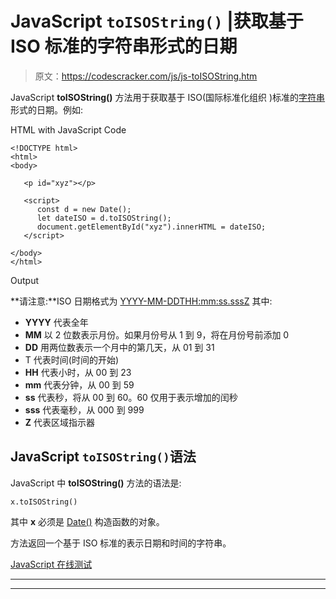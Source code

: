 # JavaScript `toISOString()` |获取基于 ISO 标准的字符串形式的日期

> 原文：<https://codescracker.com/js/js-toISOString.htm>

JavaScript **toISOString()** 方法用于获取基于 ISO(国际标准化组织 )标准的[字符串](/js/js-strings.htm)形式的日期。例如:

HTML with JavaScript Code

```
<!DOCTYPE html>
<html>
<body>

   <p id="xyz"></p>

   <script>
      const d = new Date();
      let dateISO = d.toISOString();
      document.getElementById("xyz").innerHTML = dateISO;
   </script>

</body>
</html>
```

Output

**请注意:**ISO 日期格式为 <u>YYYY-MM-DDTHH:mm:ss.sssZ</u> 其中:

*   **YYYY** 代表全年
*   **MM** 以 2 位数表示月份。如果月份号从 1 到 9，将在月份号前添加 0
*   **DD** 用两位数表示一个月中的第几天，从 01 到 31
*   T 代表时间(时间的开始)
*   **HH** 代表小时，从 00 到 23
*   **mm** 代表分钟，从 00 到 59
*   **ss** 代表秒，将从 00 到 60。60 仅用于表示增加的闰秒
*   **sss** 代表毫秒，从 000 到 999
*   **Z** 代表区域指示器

## JavaScript `toISOString()`语法

JavaScript 中 **toISOString()** 方法的语法是:

```
x.toISOString()
```

其中 **x** 必须是 [Date()](/js/js-date-constructor.htm) 构造函数的对象。

方法返回一个基于 ISO 标准的表示日期和时间的字符串。

[JavaScript 在线测试](/exam/showtest.php?subid=6)

* * *

* * *